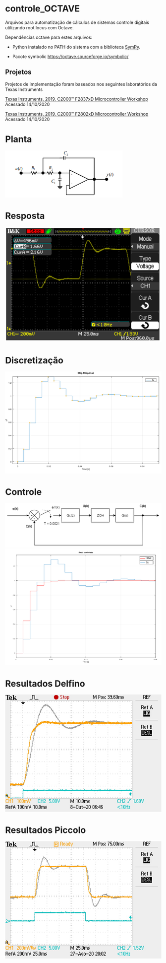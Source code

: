 # controle_OCTAVE
Arquivos para automatização de cálculos de sistemas controle digitais utilizando root locus com Octave.

Dependências octave para estes arquivos:

- Python instalado no PATH do sistema com a biblioteca [SymPy](https://www.sympy.org/en/index.html).

- Pacote symbolic https://octave.sourceforge.io/symbolic/

## Projetos
Projetos de implementação foram baseados nos seguintes laboratórios da Texas Instruments

[Texas Instruments, 2019. C2000™ F2837xD Microcontroller Workshop](https://training.ti.com/c2000-f2837xd-microcontroller-workshop) Acessado 14/10/2020

[Texas Instruments, 2019. C2000™ F2802xD Microcontroller Workshop](https://training.ti.com/c2000-f2802x-microcontroller-workshop?context=1137755-1139641-1137785) Acessado 14/10/2020

# Planta

![](./docs/planta.png)

# Resposta
![](./docs/pulso2.PNG)

# Discretização
![](./docs/plantarec.PNG)

# Controle
![](./docs/blocos.png)
![](./docs/teste.png)

# Resultados Delfino

![](./docs/delfino/1.jpg)

# Resultados Piccolo

![](./docs/piccolo/1.JPG)
